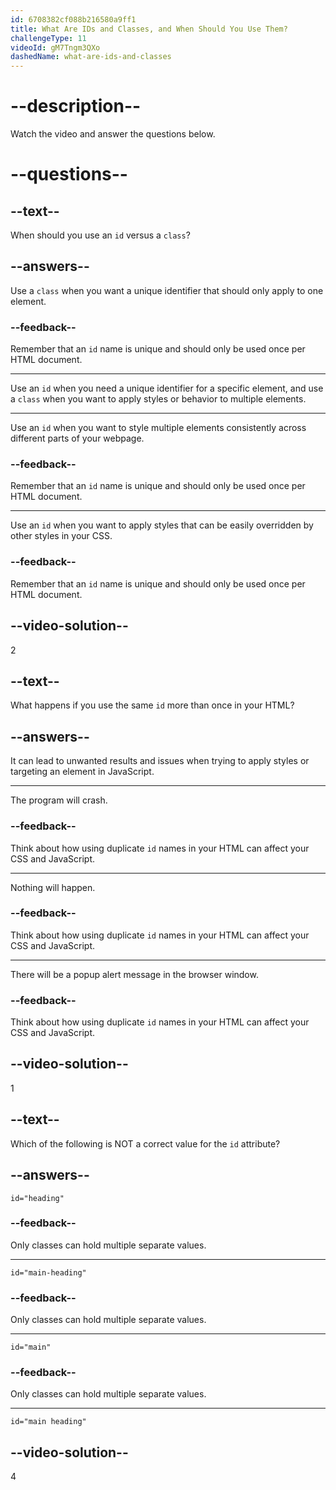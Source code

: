 ```yaml
---
id: 6708382cf088b216580a9ff1
title: What Are IDs and Classes, and When Should You Use Them?
challengeType: 11
videoId: gM7Tngm3QXo
dashedName: what-are-ids-and-classes
---
```


# --description--

Watch the video and answer the questions below.

# --questions--

## --text--

When should you use an `id` versus a `class`?

## --answers--

Use a `class` when you want a unique identifier that should only apply to one element.

### --feedback--

Remember that an `id` name is unique and should only be used once per HTML document.

---

Use an `id` when you need a unique identifier for a specific element, and use a `class` when you want to apply styles or behavior to multiple elements.

---

Use an `id` when you want to style multiple elements consistently across different parts of your webpage.

### --feedback--

Remember that an `id` name is unique and should only be used once per HTML document.

---

Use an `id` when you want to apply styles that can be easily overridden by other styles in your CSS.

### --feedback--

Remember that an `id` name is unique and should only be used once per HTML document.

## --video-solution--

2

## --text--

What happens if you use the same `id` more than once in your HTML?

## --answers--

It can lead to unwanted results and issues when trying to apply styles or targeting an element in JavaScript.

---

The program will crash.

### --feedback--

Think about how using duplicate `id` names in your HTML can affect your CSS and JavaScript.

---

Nothing will happen.

### --feedback--

Think about how using duplicate `id` names in your HTML can affect your CSS and JavaScript.

---

There will be a popup alert message in the browser window.

### --feedback--

Think about how using duplicate `id` names in your HTML can affect your CSS and JavaScript.

## --video-solution--

1

## --text--

Which of the following is NOT a correct value for the `id` attribute?

## --answers--

`id="heading"`

### --feedback--

Only classes can hold multiple separate values.

---

`id="main-heading"`

### --feedback--

Only classes can hold multiple separate values.

---

`id="main"`

### --feedback--

Only classes can hold multiple separate values.

---

`id="main heading"`

## --video-solution--

4
